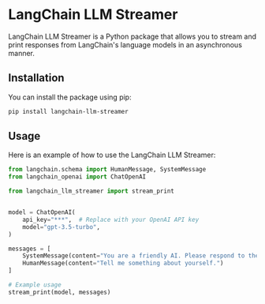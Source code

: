 # LangChain LLM Streamer

LangChain LLM Streamer is a Python package that allows you to stream and print responses from LangChain's language models in an asynchronous manner.

## Installation

You can install the package using pip:

```bash
pip install langchain-llm-streamer
```

## Usage

Here is an example of how to use the LangChain LLM Streamer:

```python
from langchain.schema import HumanMessage, SystemMessage
from langchain_openai import ChatOpenAI

from langchain_llm_streamer import stream_print


model = ChatOpenAI(
    api_key="***",  # Replace with your OpenAI API key
    model="gpt-3.5-turbo",
)

messages = [
    SystemMessage(content="You are a friendly AI. Please respond to the user's prompt."),
    HumanMessage(content="Tell me something about yourself.")
]

# Example usage
stream_print(model, messages)
```
